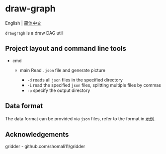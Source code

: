 # draw-graph

English | [简体中文](readme-cn.md)

`drawgragh` is a draw DAG util

## Project layout and command line tools

* cmd
    * main
      Read `.json` file and generate picture

        * `-d` reads all `json` files in the specified directory
        * `-i` read the specified `json` files, splitting multiple files by commas
        * `-o` specify the output directory

## Data format

The data format can be provided via `json` files, refer to the format in [示例](cmd/data/example.json).

## Acknowledgements

gridder - github.com/shomali11/gridder